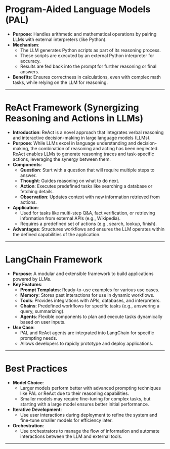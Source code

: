 # Program-Aided Language Models (PAL)
- **Purpose**: Handles arithmetic and mathematical operations by pairing LLMs with external interpreters (like Python).
- **Mechanism**:
  - The LLM generates Python scripts as part of its reasoning process.
  - These scripts are executed by an external Python interpreter for accuracy.
  - Results are fed back into the prompt for further reasoning or final answers.
- **Benefits**: Ensures correctness in calculations, even with complex math tasks, while relying on the LLM for reasoning.

---

# ReAct Framework (Synergizing Reasoning and Actions in LLMs)
- **Introduction**: ReAct is a novel approach that integrates verbal reasoning and interactive decision-making in large language models (LLMs).
- **Purpose**: While LLMs excel in language understanding and decision-making, the combination of reasoning and acting has been neglected. ReAct enables LLMs to generate reasoning traces and task-specific actions, leveraging the synergy between them.
- **Components**:
  - **Question**: Start with a question that will require multiple steps to answer.
  - **Thought**: Guides reasoning on what to do next.
  - **Action**: Executes predefined tasks like searching a database or fetching details.
  - **Observation**: Updates context with new information retrieved from actions.
- **Application**:
  - Used for tasks like multi-step Q&A, fact verification, or retrieving information from external APIs (e.g., Wikipedia).
  - Requires a predefined set of actions (e.g., search, lookup, finish).
- **Advantages**: Structures workflows and ensures the LLM operates within the defined capabilities of the application.

---

# LangChain Framework
- **Purpose**: A modular and extensible framework to build applications powered by LLMs.
- **Key Features**:
  - **Prompt Templates**: Ready-to-use examples for various use cases.
  - **Memory**: Stores past interactions for use in dynamic workflows.
  - **Tools**: Provides integrations with APIs, databases, and interpreters.
  - **Chains**: Predefined workflows for specific tasks (e.g., answering a query, summarizing).
  - **Agents**: Flexible components to plan and execute tasks dynamically based on user inputs.
- **Use Case**:
  - PAL and ReAct agents are integrated into LangChain for specific prompting needs.
  - Allows developers to rapidly prototype and deploy applications.

---

# Best Practices
- **Model Choice**:
  - Larger models perform better with advanced prompting techniques like PAL or ReAct due to their reasoning capabilities.
  - Smaller models may require fine-tuning for complex tasks, but starting with a large model ensures better initial performance.
- **Iterative Development**:
  - Use user interactions during deployment to refine the system and fine-tune smaller models for efficiency later.
- **Orchestration**:
  - Use orchestrators to manage the flow of information and automate interactions between the LLM and external tools.

---